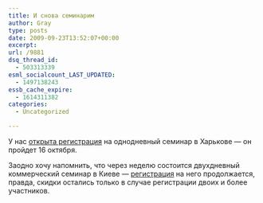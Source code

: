 ```yaml
---
title: И снова семинарим
author: Gray
type: posts
date: 2009-09-23T13:52:07+00:00
excerpt:
url: /9881
dsq_thread_id:
  - 503313339
esml_socialcount_LAST_UPDATED:
  - 1497138243
essb_cache_expire:
  - 1614311382
categories:
  - Uncategorized

---
```








У нас <a href="http://advertising.yandex.ru/seminar/kharkov_oct2009.xml" target="_blank">открыта регистрация</a> на однодневный семинар в Харькове &#8212; он пройдет 16 октября.

Заодно хочу напомнить, что через неделю состоится двухдневный коммерческий семинар в Киеве &#8212; <a href="http://advertising.yandex.ru/seminar/kiev_oct2009.xml" target="_blank">регистрация</a> на него продолжается, правда, скидки остались только в случае регистрации двоих и более участников.